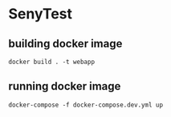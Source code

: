 # SenyTest

## building docker image
```
docker build . -t webapp
```

## running docker image
```
docker-compose -f docker-compose.dev.yml up
```